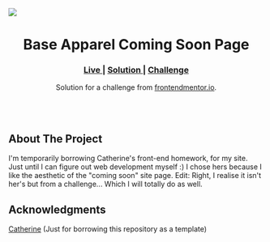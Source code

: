 <img src="https://github.com/catherineisonline/base-apparel-coming-soon-frontendmentor/blob/main/images/project-preview.png?raw=true"></img>


<h1 align="center">Base Apparel Coming Soon Page</h1>

<div align="center">
  <h3>
    <a href="https://catherineisonline.github.io/base-apparel-coming-soon-frontendmentor/" color="white">
      Live
    </a>
    <span> | </span>
    <a href="https://www.frontendmentor.io/solutions/base-apparel-coming-soon-page-KdvKyw8NE#comment-62207992f54ba279579c06ec">
      Solution
    </a>
   <span> | </span>
    <a href="https://www.frontendmentor.io/challenges/base-apparel-coming-soon-page-5d46b47f8db8a7063f9331a0">
      Challenge
    </a>
  </h3>
</div>
<div align="center">
   Solution for a challenge from  <a href="https://www.frontendmentor.io/challenges/pricing-component-with-toggle-8vPwRMIC" target="_blank">frontendmentor.io</a>.
</div>
<br>
<br>
<br>

## About The Project

<p>I'm temporarily borrowing Catherine's front-end homework, for my site. 
Just until I can figure out web development myself :) 
I chose hers because I like the aesthetic of the "coming soon" site page.
Edit: Right, I realise  it isn't her's but from a challenge... Which I will totally do as well.
<br>



## Acknowledgments

<a href="https://github.com/catherineisonline">Catherine</a> (Just for borrowing this repository as a template)
